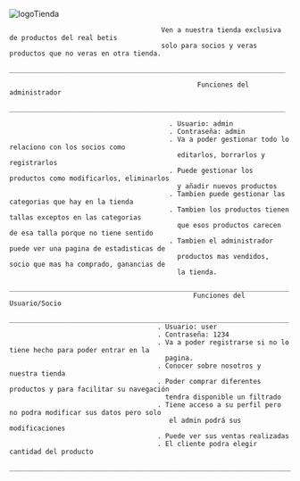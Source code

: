 
  ![logoTienda](https://github.com/Fjalc99/FranciscoJoseAlcantarillaProyectoFinal/assets/150147505/a3574790-56da-4776-81e2-2c83ee8a4dd8)
                                                

                                          Ven a nuestra tienda exclusiva de productos del real betis 
                                          solo para socios y veras productos que no veras en otra tienda.
                                         _____________________________________________________________________
                                         
                                                   Funciones del administrador
                                         _____________________________________________________________________
                                                   
                                            . Usuario: admin
                                            . Contraseña: admin
                                            . Va a poder gestionar todo lo relaciono con los socios como 
                                              editarlos, borrarlos y registrarlos
                                            . Puede gestionar los productos como modificarlos, eliminarlos 
                                              y añadir nuevos productos
                                            . Tambien puede gestionar las categorias que hay en la tienda
                                            . Tambien los productos tienen tallas exceptos en las categorias
                                              que esos productos carecen de esa talla porque no tiene sentido
                                            . Tambien el administrador puede ver una pagina de estadisticas de
                                              productos mas vendidos, socio que mas ha comprado, ganancias de
                                              la tienda.
                                         ______________________________________________________________________
                                                  Funciones del Usuario/Socio
                                         ______________________________________________________________________
                                         . Usuario: user  
                                         . Contraseña: 1234
                                         . Va a poder registrarse si no lo tiene hecho para poder entrar en la
                                           pagina.
                                         . Conocer sobre nosotros y nuestra tienda
                                         . Poder comprar diferentes productos y para facilitar su navegación
                                           tendra disponible un filtrado
                                         . Tiene acceso a su perfil pero no podra modificar sus datos pero solo 
                                            el admin podrá sus modificaciones
                                         . Puede ver sus ventas realizadas
                                         . El cliente podra elegir cantidad del producto
                                         ________________________________________________________________________
      
                                         
